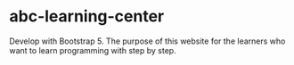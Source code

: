 # abc-learning-center
Develop with Bootstrap 5. The purpose of this website for the learners who want to learn programming with step by step. 
